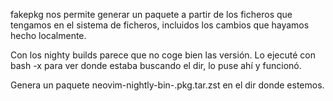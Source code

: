 fakepkg nos permite generar un paquete a partir de los ficheros que tengamos en el sistema de ficheros, incluidos los cambios que hayamos hecho localmente.

Con los nighty builds parece que no coge bien las versión.
Lo ejecuté con bash -x para ver donde estaba buscando el dir, lo puse ahí y funcionó.

Genera un paquete neovim-nightly-bin-.pkg.tar.zst en el dir donde estemos.
